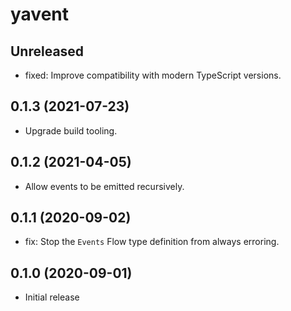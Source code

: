 # yavent

## Unreleased

- fixed: Improve compatibility with modern TypeScript versions.

## 0.1.3 (2021-07-23)

- Upgrade build tooling.

## 0.1.2 (2021-04-05)

- Allow events to be emitted recursively.

## 0.1.1 (2020-09-02)

- fix: Stop the `Events` Flow type definition from always erroring.

## 0.1.0 (2020-09-01)

- Initial release
